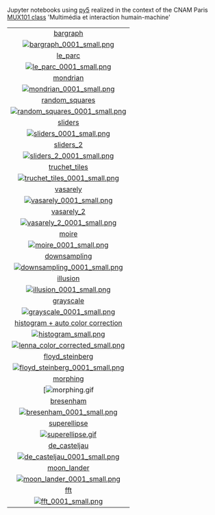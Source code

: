 Jupyter notebooks using [py5](https://py5coding.org/) realized in the context of the CNAM Paris [MUX101 class](https://formation.cnam.fr/rechercher-par-discipline/multimedia-et-interaction-humain-machine-1085793.kjsp) 'Multimédia et interaction humain-machine'

|   |
|:---:|
|[bargraph](bargraph.ipynb)|
|[![bargraph_0001_small.png](bargraph_0001_small.png)](bargraph_0001.png)|
|[le_parc](le_parc.ipynb)|
|[![le_parc_0001_small.png](le_parc_0001_small.png)](le_parc_0001.png)|
|[mondrian](mondrian.ipynb)|
|[![mondrian_0001_small.png](mondrian_0001_small.png)](mondrian_0001.png)|
|[random_squares](random_squares.ipynb)|
|[![random_squares_0001_small.png](random_squares_0001_small.png)](random_squares_0001.png)|
|[sliders](sliders.ipynb)|
|[![sliders_0001_small.png](sliders_0001_small.png)](sliders_0001.png)|
|[sliders_2](sliders_2.ipynb)|
|[![sliders_2_0001_small.png](sliders_2_0001_small.png)](sliders_2_0001.png)|
|[truchet_tiles](truchet_tiles.ipynb)|
|[![truchet_tiles_0001_small.png](truchet_tiles_0001_small.png)](truchet_tiles_0001.png)|
|[vasarely](vasarely.ipynb)|
|[![vasarely_0001_small.png](vasarely_0001_small.png)](vasarely_0001.png)|
|[vasarely_2](vasarely_2.ipynb)|
|[![vasarely_2_0001_small.png](vasarely_2_0001_small.png)](vasarely_2_0001.png)|
|[moire](moire.ipynb)|
|[![moire_0001_small.png](moire_0001_small.png)](moire_0001.png)|
|[downsampling](downsampling.ipynb)|
|[![downsampling_0001_small.png](downsampling_0001_small.png)](downsampling_0001.png)|
|[illusion](illusion.ipynb)|
|[![illusion_0001_small.png](illusion_0001_small.png)](illusion_0001.png)|
|[grayscale](grayscale.ipynb)|
|[![grayscale_0001_small.png](grayscale_0001_small.png)](grayscale_0001.png)|
|[histogram + auto color correction](histogram.ipynb)|
|[![histogram_small.png](histogram_small.png)](histogram.png)|
|[![lenna_color_corrected_small.png](lenna_color_corrected_small.png)](lenna_color_corrected.png)|
|[floyd_steinberg](floyd_steinberg.ipynb)|
|[![floyd_steinberg_0001_small.png](floyd_steinberg_0001_small.png)](floyd_steinberg_0001.png)|
|[morphing](morphing.ipynb)|
|[![morphing.gif](morphing.gif)|
|[bresenham](bresenham.ipynb)|
|[![bresenham_0001_small.png](bresenham_0001_small.png)](bresenham_0001.png)|
|[superellipse](superellipse.ipynb)|
|[![superellipse.gif](superellipse.gif)](superellipse.gif)|
|[de_casteljau](de_casteljau.ipynb)|
|[![de_casteljau_0001_small.png](de_casteljau_0001_small.png)](de_casteljau_0001.png)|
|[moon_lander](moon_lander.ipynb)|
|[![moon_lander_0001_small.png](moon_lander_0001_small.png)](moon_lander_0001.png)|
|[fft](fft.ipynb)||[![fft_0001_small.png](fft_0001_small.png)](fft_0001.png)|